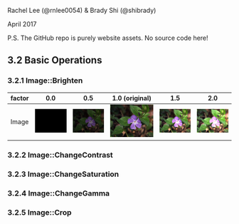 Rachel Lee (@rnlee0054) & Brady Shi (@shibrady)

April 2017

P.S. The GitHub repo is purely website assets. No source code here!

## 3.2 Basic Operations
### 3.2.1 Image::Brighten

factor | 0.0 | 0.5 | 1.0 (original) | 1.5 | 2.0
--- | --- | --- | --- | --- | ---
Image | ![](https://raw.githubusercontent.com/rnlee0054/163.1Website/master/images/brightness0.0.bmp) | ![](https://raw.githubusercontent.com/rnlee0054/163.1Website/master/images/brightness0.5.bmp) | ![](https://raw.githubusercontent.com/rnlee0054/163.1Website/master/images/brightness1.0.bmp) | ![](https://raw.githubusercontent.com/rnlee0054/163.1Website/master/images/brightness1.5.bmp) | ![](https://raw.githubusercontent.com/rnlee0054/163.1Website/master/images/brightness2.0.bmp)

### 3.2.2 Image::ChangeContrast
### 3.2.3 Image::ChangeSaturation
### 3.2.4 Image::ChangeGamma
### 3.2.5 Image::Crop
